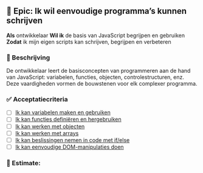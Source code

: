 ## 🧩 Epic: Ik wil eenvoudige programma’s kunnen schrijven

**Als** ontwikkelaar
**Wil ik** de basis van JavaScript begrijpen en gebruiken
**Zodat** ik mijn eigen scripts kan schrijven, begrijpen en verbeteren

### 📝 Beschrijving

De ontwikkelaar leert de basisconcepten van programmeren aan de hand van JavaScript: variabelen, functies, objecten, controle­structuren, enz. Deze vaardigheden vormen de bouwstenen voor elk complexer programma.

### ✅ Acceptatiecriteria

* [ ] [Ik kan variabelen maken en gebruiken](./1.Variabelen/readme.md) 
* [ ] [Ik kan functies definiëren en hergebruiken](./2.Functies/readme.md)
* [ ] [Ik kan werken met objecten](./3.Objecten/readme.md)
* [ ] [Ik kan werken met arrays](./4.Arrays/readme.md)
* [ ] [Ik kan beslissingen nemen in code met if/else](./5.ControleStructuren/readme.md)
* [ ] [Ik kan eenvoudige DOM-manipulaties doen](./6.DOMManipulatie/)

### 🧮 Estimate: 